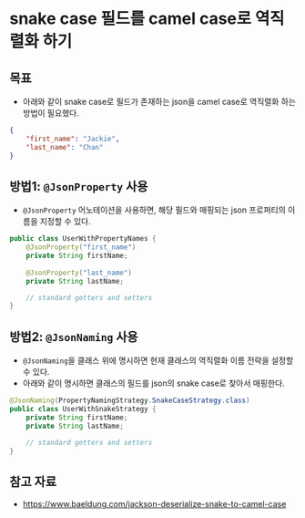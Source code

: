 # snake case 필드를 camel case로 역직렬화 하기

## 목표

- 아래와 같이 snake case로 필드가 존재하는 json을 camel case로 역직렬화 하는 방법이 필요했다.

```json
{ 
	"first_name": "Jackie", 
	"last_name": "Chan" 
}
```

## 방법1: `@JsonProperty` 사용

- `@JsonProperty` 어노테이션을 사용하면, 해당 필드와 매핑되는 json 프로퍼티의 이름을 지정할 수 있다.

```java
public class UserWithPropertyNames {
    @JsonProperty("first_name")
    private String firstName;
    
    @JsonProperty("last_name")
    private String lastName;

    // standard getters and setters
}
```

## 방법2: `@JsonNaming` 사용

- `@JsonNaming`을 클래스 위에 명시하면 현재 클래스의 역직렬화 이름 전략을 설정할 수 있다.
- 아래와 같이 명시하면 클래스의 필드를 json의 snake case로 찾아서 매핑한다.

```java
@JsonNaming(PropertyNamingStrategy.SnakeCaseStrategy.class)
public class UserWithSnakeStrategy {
    private String firstName;
    private String lastName;

    // standard getters and setters
}
```

## 참고 자료

- https://www.baeldung.com/jackson-deserialize-snake-to-camel-case
